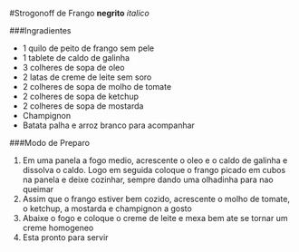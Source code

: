 #Strogonoff de Frango
**negrito**
_italico_

###Ingradientes
 - 1 quilo de peito de frango sem pele
 - 1 tablete de caldo de galinha
 - 3 colheres de sopa de oleo
 - 2 latas de creme de leite sem soro
 - 2 colheres de sopa de molho de tomate
 - 2 colheres de sopa de ketchup
 - 2 colheres de sopa de mostarda
 - Champignon
 - Batata palha e arroz branco para acompanhar

###Modo de Preparo

1. Em uma panela a fogo medio, acrescente o oleo e o caldo de galinha e dissolva o caldo. Logo em 
seguida coloque o frango picado em cubos na panela e deixe cozinhar, sempre dando uma olhadinha 
para nao queimar
2. Assim que o frango estiver bem cozido, acrescente o molho de tomate, o ketchup, a mostarda e 
champignon a gosto
3. Abaixe o fogo e coloque o creme de leite e mexa bem ate se tornar um creme homogeneo
4. Esta pronto para servir

